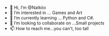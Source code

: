 - 👋 Hi, I’m @Natkiio
- 👀 I’m interested in ... Games and Art
- 🌱 I’m currently learning ... Python and C#.
- 💞️ I’m looking to collaborate on ...Small projects
- 📫 How to reach me...you can't, too tall

<!---
Natkiio/Natkiio is a ✨ special ✨ repository because its `README.md` (this file) appears on your GitHub profile.
You can click the Preview link to take a look at your changes.
--->

